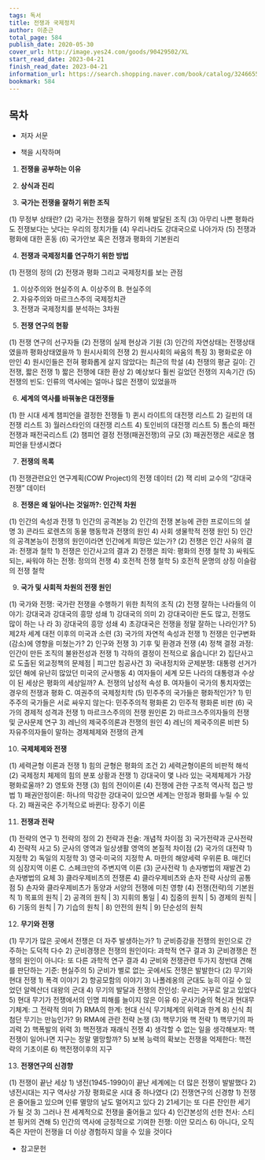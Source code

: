 ```yaml
---
tags: 독서
title: 전쟁과 국제정치
author: 이춘근
total_page: 584
publish_date: 2020-05-30
cover_url: http://image.yes24.com/goods/90429502/XL
start_read_date: 2023-04-21
finish_read_date: 2023-04-21
information_url: https://search.shopping.naver.com/book/catalog/32466552253?query=%EC%A0%84%EC%9F%81%EA%B3%BC%20%EA%B5%AD%EC%A0%9C%EC%A0%95%EC%B9%98&NaPm=ct%3Dlo134r7s%7Cci%3D92513b4d33f105d61e51b03b015a4764a0817548%7Ctr%3Dboksl%7Csn%3D95694%7Chk%3Deac012cd46c00c17cbec35f3cfa747d0c40718fa
bookmark: 584
---
```


## 목차

- 저자 서문

- 책을 시작하며

01. **전쟁을 공부하는 이유**

02. **상식과 진리**

03. **국가는 전쟁을 잘하기 위한 조직**

(1) 무정부 상태란?
(2) 국가는 전쟁을 잘하기 위해 발달된 조직
(3) 아무리 나쁜 평화라도 전쟁보다는 낫다는 우리의 정치가들
(4) 우리나라도 강대국으로 나아가자
(5) 전쟁과 평화에 대한 혼동
(6) 국가안보 혹은 전쟁과 평화의 기본원리

04. **전쟁과 국제정치를 연구하기 위한 방법**

(1) 전쟁의 정의
(2) 전쟁과 평화 그리고 국제정치를 보는 관점
1) 이상주의와 현실주의
A. 이상주의 B. 현실주의
2) 자유주의와 마르크스주의 국제정치관
3) 전쟁과 국제정치를 분석하는 3차원

05. **전쟁 연구의 현황**

(1) 전쟁 연구의 선구자들
(2) 전쟁의 실제 현상과 기원
(3) 인간의 자연상태는 전쟁상태였을까 평화상태였을까
	1) 원시사회의 전쟁
	2) 원시사회의 싸움의 특징
	3) 평화로운 야만인
	4) 원시인들은 전혀 평화롭게 살지 않았다는 최근의 학설
(4) 전쟁의 평균 길이: 긴 전쟁, 짧은 전쟁
	1) 짧은 전쟁에 대한 환상
	2) 예상보다 훨씬 길었던 전쟁의 지속기간
(5) 전쟁의 빈도: 인류의 역사에는 얼마나 많은 전쟁이 있었을까

06. **세계의 역사를 바꿔놓은 대전쟁들**

(1) 한 시대 세계 챔피언을 결정한 전쟁들
	1) 퀸시 라이트의 대전쟁 리스트
	2) 길핀의 대전쟁 리스트
	3) 월러스타인의 대전쟁 리스트
	4) 토인비의 대전쟁 리스트
	5) 톰슨의 패전전쟁과 패전국리스트
(2) 챔피언 결정 전쟁(패권전쟁)의 규모
(3) 패권전쟁은 새로운 챔피언을 탄생시켰다

07. **전쟁의 목록**

(1) 전쟁관련요인 연구계획(COW Project)의 전쟁 데이터
(2) 잭 리비 교수의 “강대국 전쟁” 데이터

08. **전쟁은 왜 일어나는 것일까?: 인간적 차원**

(1) 인간의 속성과 전쟁
	1) 인간의 공격본능
	2) 인간의 전쟁 본능에 관한 프로이드의 설 명
	3) 콘라드 로렌츠의 동물 행동학과 전쟁의 원인
	4) 사회 생물학적 전쟁 원인
	5) 인간의 공격본능이 전쟁의 원인이라면 인간에게 희망은 있는가?
(2) 전쟁은 인간 사유의 결과: 전쟁과 철학
	1) 전쟁은 인간사고의 결과
	2) 전쟁은 죄악: 평화의 전쟁 철학
	3) 싸워도 되는, 싸워야 하는 전쟁: 정의의 전쟁
	4) 호전적 전쟁 철학
	5) 호전적 문명의 상징 이슬람의 전쟁 철학

09. **국가 및 사회적 차원의 전쟁 원인**

(1) 국가와 전쟁: 국가란 전쟁을 수행하기 위한 최적의 조직
(2) 전쟁 잘하는 나라들의 이야기: 강대국과 강대국의 흥망 성쇄
	1) 강대국의 의미
	2) 강대국이란 돈도 많고, 전쟁도 많이 하는 나 라
	3) 강대국의 흥망 성쇄
	4) 초강대국은 전쟁을 정말 잘하는 나라인가?
	5) 제2차 세계 대전 이후의 미국과 소련
(3) 국가의 자연적 속성과 전쟁
	1) 전쟁은 인구변화(감소)에 영향을 미쳤는가?
	2) 인구와 전쟁
	3) 기후 및 환경과 전쟁
(4) 정책 결정 과정: 인간이 만든 조직의 불완전성과 전쟁
	1) 각하의 결정이 전적으로 옳습니다!
	2) 집단사고로 도출된 외교정책의 문제점 | 피그만 침공사건
	3) 국내정치와 군제분쟁: 대통령 선거가 있던 해에 유난히 많았던 미국의 군사행동
	4) 여자들이 세계 모든 나라의 대통령과 수상이 된 세상은 평화의 세상일까?
A. 전쟁의 남성적 속성
B. 여자들이 국가의 통치자였는 경우의 전쟁과 평화
C. 여권주의 국제정치학
(5) 민주주의 국가들은 평화적인가?
	1) 민주주의 국가들은 서로 싸우지 않는다: 민주주의적 평화론
	2) 민주적 평화론 비판
(6) 국가의 경제적 성격과 전쟁
	1) 마르크스주의의 전쟁 원인론
	2) 마르크스주의자들의 전쟁 및 군사문제 연구
	3) 레닌의 제국주의론과 전쟁의 원인
	4) 레닌의 제국주의론 비판
	5) 자유주의자들이 말하는 경제체제와 전쟁의 관계

10. **국제체제와 전쟁**

(1) 세력균형 이론과 전쟁
	1) 힘의 균형은 평화의 조건
	2) 세력균형이론의 비판적 해석
(2) 국제정치 체제의 힘의 분포 상황과 전쟁
	1) 강대국이 몇 나라 있는 국제체제가 가장 평화로울까?
	2) 영토와 전쟁
(3) 힘의 전이이론
(4) 전쟁에 관한 구조적 역사적 접근 방법
	1) 패권안정이론: 하나의 막강한 강대국이 있으면 세계는 안정과 평화를 누릴 수 있다.
	2) 패권국은 주기적으로 바뀐다: 장주기 이론

11. **전쟁과 전략**

(1) 전략의 연구
	1) 전략의 정의
	2) 전략과 전술: 개념적 차이점
	3) 국가전략과 군사전략
	4) 전략적 사고
	5) 군사의 영역과 일상생활 영역의 본질적 차이점
(2) 국가의 대전략
	1) 지정학
	2) 독일의 지정학
	3) 영국·미국의 지정학
A. 마한의 해양세력 우위론
B. 매킨더의 심장지역 이론
C. 스페크만의 주변지역 이론
(3) 군사전략
	1) 손자병법의 재발견
	2) 손자병법의 요체
	3) 클라우제비츠의 전쟁론
	4) 클라우제비츠와 손자 전략 사상의 공통점
	5) 손자와 클라우제비츠가 동양과 서양의 전쟁에 미친 영향
(4) 전쟁(전략)의 기본원칙
	1) 목표의 원칙 | 2) 공격의 원칙 | 3) 지휘의 통일 | 4) 집중의 원칙 | 5) 경제의 원칙 | 6) 기동의 원칙 | 7) 기습의 원칙 | 8) 안전의 원칙 | 9) 단순성의 원칙

12. **무기와 전쟁**

(1) 무기가 많은 곳에서 전쟁은 더 자주 발생하는가?
	1) 군비증강을 전쟁의 원인으로 간주하는 도덕적 다수
	2) 군비경쟁은 전쟁의 원인이다: 과학적 연구 결과
	3) 군비경쟁은 전쟁의 원인이 아니다: 또 다른 과학적 연구 결과
	4) 군비와 전쟁관련 두가지 정반대 견해를 판단하는 기준: 현실주의
	5) 군비가 별로 없는 곳에서도 전쟁은 발발한다
(2) 무기와 현대 전쟁
	1) 폭격 이야기
	2) 항공모함의 이야기
	3) 나폴레옹의 군대도 능히 이길 수 있었던 알렉산더 대왕의 군대
	4) 무기의 발달과 전쟁의 잔인성: 우리는 거꾸로 알고 있었다
	5) 현대 무기가 전쟁에서의 인명 피해를 늘이지 않은 이유
	6) 군사기술의 혁신과 현대무기체계: 그 전략적 의미
	7) RMA의 한계: 현대 신식 무기체계의 위력과 한계
	8) 신식 최첨단 무기는 만능인가?
	9) RMA에 관란 전략 논쟁
(3) 핵무기와 핵 전략
	1) 핵무기의 파괴력
	2) 핵폭발의 위력
	3) 핵전쟁과 재래식 전쟁
	4) 생각할 수 없는 일을 생각해보자: 핵전쟁이 일어나면 지구는 정말 멸망할까?
	5) 보복 능력의 확보는 전쟁을 억제한다: 핵전략의 기초이론
	6) 핵전쟁이후의 지구

13. **전쟁연구의 신경향**

(1) 전쟁이 끝난 세상
	1) 냉전(1945-1990)이 끝난 세계에는 더 많은 전쟁이 발발했다
	2) 냉전시대는 지구 역사상 가장 평화로운 시대 중 하나였다
(2) 전쟁연구의 신경향
	1) 전쟁은 줄어들고 있으며 인류 멸망의 날도 멀어지고 있다
	2) 21세기는 또 다른 잔인한 세기가 될 것
	3) 그러나 전 세계적으로 전쟁을 줄어들고 있다
	4) 인간본성의 선한 천사: 스티븐 핑커의 견해
	5) 인간의 역사에 긍정적으로 기여한 전쟁: 이안 모리스
	6) 아니다, 오직 죽은 자만이 전쟁을 더 이상 경험하지 않을 수 있을 것이다

- 참고문헌